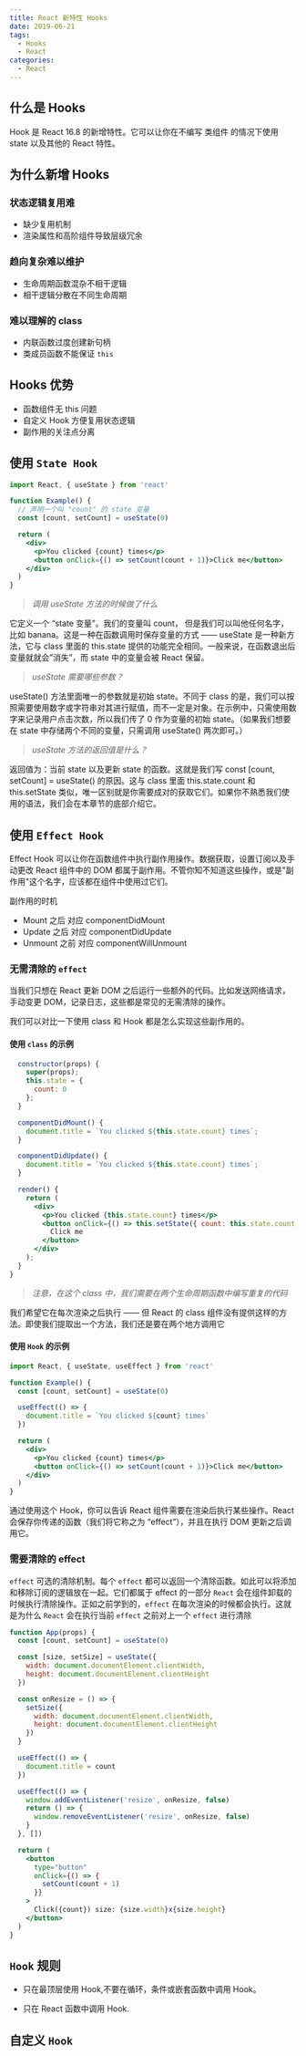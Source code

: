 ```yaml
---
title: React 新特性 Hooks
date: 2019-06-21
tags:
  - Hooks
  - React
categories:
  - React
---
```


## 什么是 Hooks

Hook 是 React 16.8 的新增特性。它可以让你在不编写 类组件 的情况下使用 state 以及其他的 React 特性。

## 为什么新增 Hooks

### 状态逻辑复用难

- 缺少复用机制
- 渲染属性和高阶组件导致层级冗余

### 趋向复杂难以维护

- 生命周期函数混杂不相干逻辑
- 相干逻辑分散在不同生命周期

### 难以理解的 class

- 内联函数过度创建新句柄
- 类成员函数不能保证 `this`

## Hooks 优势

- 函数组件无 this 问题
- 自定义 Hook 方便复用状态逻辑
- 副作用的关注点分离

## 使用 `State Hook`

```jsx
import React, { useState } from 'react'

function Example() {
  // 声明一个叫 "count" 的 state 变量
  const [count, setCount] = useState(0)

  return (
    <div>
      <p>You clicked {count} times</p>
      <button onClick={() => setCount(count + 1)}>Click me</button>
    </div>
  )
}
```

> _调用 useState 方法的时候做了什么_

它定义一个 “state 变量”。我们的变量叫 count， 但是我们可以叫他任何名字，比如 banana。这是一种在函数调用时保存变量的方式 —— useState 是一种新方法，它与 class 里面的 this.state 提供的功能完全相同。一般来说，在函数退出后变量就就会”消失”，而 state 中的变量会被 React 保留。

> _useState 需要哪些参数？_

useState() 方法里面唯一的参数就是初始 state。不同于 class 的是，我们可以按照需要使用数字或字符串对其进行赋值，而不一定是对象。在示例中，只需使用数字来记录用户点击次数，所以我们传了 0 作为变量的初始 state。（如果我们想要在 state 中存储两个不同的变量，只需调用 useState() 两次即可。）

> _useState 方法的返回值是什么？_

返回值为：当前 state 以及更新 state 的函数。这就是我们写 const [count, setCount] = useState() 的原因。这与 class 里面 this.state.count 和 this.setState 类似，唯一区别就是你需要成对的获取它们。如果你不熟悉我们使用的语法，我们会在本章节的底部介绍它。

## 使用 `Effect Hook`

Effect Hook 可以让你在函数组件中执行副作用操作。数据获取，设置订阅以及手动更改 React 组件中的 DOM 都属于副作用。不管你知不知道这些操作，或是"副作用"这个名字，应该都在组件中使用过它们。

副作用的时机

- Mount 之后 对应 componentDidMount
- Update 之后 对应 componentDidUpdate
- Unmount 之前 对应 componentWillUnmount

### 无需清除的 `effect`

当我们只想在 React 更新 DOM 之后运行一些额外的代码。比如发送网络请求，手动变更 DOM，记录日志，这些都是常见的无需清除的操作。

我们可以对比一下使用 class 和 Hook 都是怎么实现这些副作用的。

#### 使用 `class` 的示例

```jsx
  constructor(props) {
    super(props);
    this.state = {
      count: 0
    };
  }

  componentDidMount() {
    document.title = `You clicked ${this.state.count} times`;
  }

  componentDidUpdate() {
    document.title = `You clicked ${this.state.count} times`;
  }

  render() {
    return (
      <div>
        <p>You clicked {this.state.count} times</p>
        <button onClick={() => this.setState({ count: this.state.count + 1 })}>
          Click me
        </button>
      </div>
    );
  }
}
```

> _注意，在这个 class 中，我们需要在两个生命周期函数中编写重复的代码_

我们希望它在每次渲染之后执行 —— 但 React 的 class 组件没有提供这样的方法。即使我们提取出一个方法，我们还是要在两个地方调用它

#### 使用 `Hook` 的示例

```jsx
import React, { useState, useEffect } from 'react'

function Example() {
  const [count, setCount] = useState(0)

  useEffect(() => {
    document.title = `You clicked ${count} times`
  })

  return (
    <div>
      <p>You clicked {count} times</p>
      <button onClick={() => setCount(count + 1)}>Click me</button>
    </div>
  )
}
```

通过使用这个 Hook，你可以告诉 React 组件需要在渲染后执行某些操作。React 会保存你传递的函数（我们将它称之为 “effect”），并且在执行 DOM 更新之后调用它。

### 需要清除的 effect

`effect` 可选的清除机制。每个 `effect` 都可以返回一个清除函数。如此可以将添加和移除订阅的逻辑放在一起。它们都属于 effect 的一部分
`React` 会在组件卸载的时候执行清除操作。正如之前学到的，`effect` 在每次渲染的时候都会执行。这就是为什么 `React` 会在执行当前 `effect` 之前对上一个 `effect` 进行清除

```jsx
function App(props) {
  const [count, setCount] = useState(0)

  const [size, setSize] = useState({
    width: document.documentElement.clientWidth,
    height: document.documentElement.clientHeight
  })

  const onResize = () => {
    setSize({
      width: document.documentElement.clientWidth,
      height: document.documentElement.clientHeight
    })
  }

  useEffect(() => {
    document.title = count
  })

  useEffect(() => {
    window.addEventListener('resize', onResize, false)
    return () => {
      window.removeEventListener('resize', onResize, false)
    }
  }, [])

  return (
    <button
      type="button"
      onClick={() => {
        setCount(count + 1)
      }}
    >
      Click({count}) size: {size.width}x{size.height}
    </button>
  )
}
```

## `Hook` 规则

- 只在最顶层使用 Hook,不要在循环，条件或嵌套函数中调用 Hook。

- 只在 React 函数中调用 Hook.

## 自定义 `Hook`
